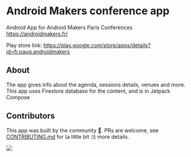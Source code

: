 <h1>Android Makers conference app</h1>

Android App for Android Makers Paris Conferences https://androidmakers.fr/

Play store link: https://play.google.com/store/apps/details?id=fr.paug.androidmakers

<h2>About</h2>

The app gives info about the agenda, sessions details, venues and more.<br>
This app uses Firestore database for the content, and is in Jetpack Compose

<h2>Contributors</h2>

This app was built by the community 💚. PRs are welcome, see [CONTRIBUTING.md](CONTRIBUTING.md) for (a little bit :)) more details.

<a href="https://github.com/paug/androidmakersapp/graphs/contributors">
  <img src="https://contrib.rocks/image?repo=paug/androidmakersapp" />
</a>


